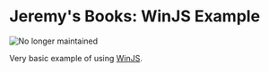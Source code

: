 Jeremy's Books: WinJS Example
=============================
![No longer maintained](https://img.shields.io/maintenance/no/2020)

Very basic example of using [WinJS](https://github.com/winjs/winjs).
